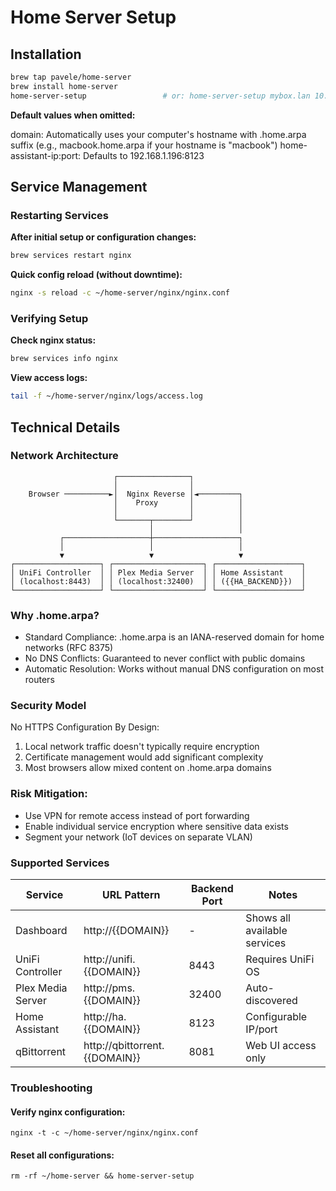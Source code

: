 # Home Server Setup

## Installation
```bash
brew tap pavele/home-server
brew install home-server          
home-server-setup                 # or: home-server-setup mybox.lan 10.0.0.50:8123
```

**Default values when omitted:**

domain: Automatically uses your computer's hostname with .home.arpa suffix (e.g., macbook.home.arpa if your hostname is "macbook")
home-assistant-ip:port: Defaults to 192.168.1.196:8123

## Service Management
### Restarting Services


**After initial setup or configuration changes:**
```bash
brew services restart nginx
```

**Quick config reload (without downtime):**
```bash
nginx -s reload -c ~/home-server/nginx/nginx.conf
```

### Verifying Setup
**Check nginx status:**
```bash
brew services info nginx
```

**View access logs:**
```bash
tail -f ~/home-server/nginx/logs/access.log
```

## Technical Details
### Network Architecture

```
                       ┌────────────────┐
                       │                │
    Browser ──────────►│  Nginx Reverse │◄─────────┐
                       │    Proxy       │          │
                       │                │          │
                       └───────┬────────┘          │
                               │                   │
           ┌───────────────────┼───────────────────┐
           │                   │                   │
           ▼                   ▼                   ▼
┌───────────────────┐ ┌────────────────────┐ ┌───────────────────┐
│ UniFi Controller  │ │ Plex Media Server  │ │ Home Assistant    │
│ (localhost:8443)  │ │ (localhost:32400)  │ │ ({{HA_BACKEND}})  │
└───────────────────┘ └────────────────────┘ └───────────────────┘
```

### Why .home.arpa?
- Standard Compliance: .home.arpa is an IANA-reserved domain for home networks (RFC 8375)
- No DNS Conflicts: Guaranteed to never conflict with public domains
- Automatic Resolution: Works without manual DNS configuration on most routers
### Security Model
No HTTPS Configuration By Design:

1. Local network traffic doesn't typically require encryption
2. Certificate management would add significant complexity
3. Most browsers allow mixed content on .home.arpa domains
### Risk Mitigation:

- Use VPN for remote access instead of port forwarding
- Enable individual service encryption where sensitive data exists
- Segment your network (IoT devices on separate VLAN)

### Supported Services
| Service             | URL Pattern               | Backend Port | Notes                          |
|---------------------|---------------------------|--------------|--------------------------------|
| Dashboard           | http://{{DOMAIN}}         | -            | Shows all available services   |
| UniFi Controller    | http://unifi.{{DOMAIN}}   | 8443         | Requires UniFi OS              |
| Plex Media Server   | http://pms.{{DOMAIN}}     | 32400        | Auto-discovered                |
| Home Assistant      | http://ha.{{DOMAIN}}      | 8123         | Configurable IP/port           |
| qBittorrent         | http://qbittorrent.{{DOMAIN}} | 8081      | Web UI access only             |

### Troubleshooting

#### Verify nginx configuration:
```console
nginx -t -c ~/home-server/nginx/nginx.conf
```

#### Reset all configurations:
```console
rm -rf ~/home-server && home-server-setup
```